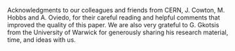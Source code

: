 Acknowledgments to our colleagues and friends from CERN, J. Cowton, M. Hobbs and A. Oviedo, for their careful reading and helpful comments that improved the quality of this paper. We are also very grateful to G. Gkotsis from the University of Warwick for generously sharing his research material, time, and ideas with us.
